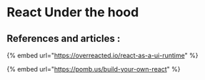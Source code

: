 # React Under the hood

## References and articles :

{% embed url="https://overreacted.io/react-as-a-ui-runtime" %}

{% embed url="https://pomb.us/build-your-own-react" %}
